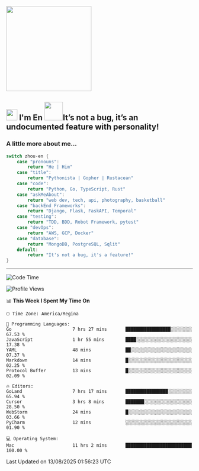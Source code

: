 <img align='center' src="https://media.giphy.com/media/GP1TJJSV4Ys1r64q2A/giphy.gif" width="230">

<h2><img src="https://emojis.slackmojis.com/emojis/images/1531849430/4246/blob-sunglasses.gif?1531849430" width="30"/> I'm En <img src="https://media.giphy.com/media/12oufCB0MyZ1Go/giphy.gif" width="50">It’s not a bug, it’s an undocumented feature with personality!</h2>


<!-- <img align='right' src="https://media.giphy.com/media/M9gbBd9nbDrOTu1Mqx/giphy.gif" width="230"> -->


### A little more about me... 
<!--
```javascript
const zhou-en = {
    pronouns: "He" | "Him",
    title: "Pythonista" | "Gopher" | "Rustacean",
    code: ["Python", "Go", "Rust", "TypeScript"],
    askMeAbout: ["web dev", "tech", "app dev", "photography"],
    technologies: {
        backEnd: {
            python: ["Django", "Flask", "FaskAPI"],
            go: []
        },
        scraping: ["selenium", "scrapy", "spider"],
        testing: ["Robot Framework"],
        devOps: ["AWS", "Docker", "GCP", "Nginx"],
        databases: ["mongo", "postgresql", "sqlite"],
        misc: ["Firebase", "Heroku"]
    },
    architecture: ["Event Driven Architecture", "Microservices"],
    currentFocus: ["Temporal", "Rust"],
    funFact: "It's not a bug, it's a feature!"
};
```
  -->

```go
switch zhou-en {
    case "pronouns":
        return "He | Him"
    case "title":
        return "Pythonista | Gopher | Rustacean"
    case "code":
        return "Python, Go, TypeScript, Rust"
    case "askMeAbout":
        return "web dev, tech, api, photography, basketball"
    case "backEnd Frameworks":
        return "Django, Flask, FaskAPI, Temporal"
    case "testing":
        return "TDD, BDD, Robot Framework, pytest"
    case "devOps":
        return "AWS, GCP, Docker"
    case "database":
        return "MongoDB, PostgreSQL, Sqlit"
    default:
        return "It's not a bug, it's a feature!"
}
```




---
<!--START_SECTION:waka-->
![Code Time](http://img.shields.io/badge/Code%20Time-2%2C447%20hrs%2017%20mins-blue)

![Profile Views](http://img.shields.io/badge/Profile%20Views-0-blue)

📊 **This Week I Spent My Time On** 

```text
🕑︎ Time Zone: America/Regina

💬 Programming Languages: 
Go                       7 hrs 27 mins       █████████████████░░░░░░░░   67.53 % 
JavaScript               1 hr 55 mins        ████░░░░░░░░░░░░░░░░░░░░░   17.38 % 
YAML                     48 mins             ██░░░░░░░░░░░░░░░░░░░░░░░   07.37 % 
Markdown                 14 mins             █░░░░░░░░░░░░░░░░░░░░░░░░   02.25 % 
Protocol Buffer          13 mins             █░░░░░░░░░░░░░░░░░░░░░░░░   02.09 % 

🔥 Editors: 
GoLand                   7 hrs 17 mins       ████████████████░░░░░░░░░   65.94 % 
Cursor                   3 hrs 8 mins        ███████░░░░░░░░░░░░░░░░░░   28.50 % 
WebStorm                 24 mins             █░░░░░░░░░░░░░░░░░░░░░░░░   03.66 % 
PyCharm                  12 mins             ░░░░░░░░░░░░░░░░░░░░░░░░░   01.90 % 

💻 Operating System: 
Mac                      11 hrs 2 mins       █████████████████████████   100.00 % 
```


 Last Updated on 13/08/2025 01:56:23 UTC
<!--END_SECTION:waka-->
